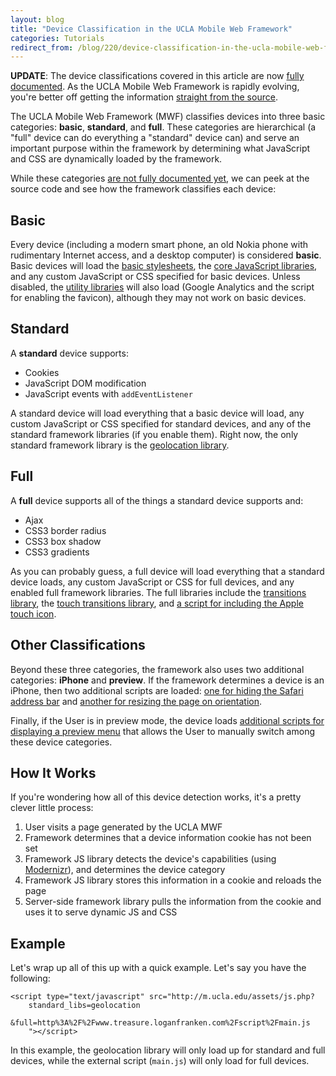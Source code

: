 ```yaml
---
layout: blog
title: "Device Classification in the UCLA Mobile Web Framework"
categories: Tutorials
redirect_from: /blog/220/device-classification-in-the-ucla-mobile-web-framework
---
```


**UPDATE**: The device classifications covered in this article are now [fully documented](https://github.com/ucla/mwf/wiki/General%3A-Device-Classifications). As the UCLA Mobile Web Framework is rapidly evolving, you're better off getting the information [straight from the source](https://github.com/ucla/mwf/wiki/General%3A-Device-Classifications).

The UCLA Mobile Web Framework (MWF) classifies devices into three basic categories: **basic**, **standard**, and **full**. These categories are hierarchical (a "full" device can do everything a "standard" device can) and serve an important purpose within the framework by determining what JavaScript and CSS are dynamically loaded by the framework.

While these categories [are not fully documented yet](https://github.com/ucla/mwf/wiki/General%3A-Device-Classifications), we can peek at the source code and see how the framework classifies each device:

## Basic

Every device (including a modern smart phone, an old Nokia phone with rudimentary Internet access, and a desktop computer) is considered **basic**. Basic devices will load the [basic stylesheets](https://github.com/ucla/mwf/blob/master/root/assets/css/default/basic.src.css), the [core JavaScript libraries](https://github.com/ucla/mwf/tree/master/root/assets/js/core), and any custom JavaScript or CSS specified for basic devices. Unless disabled, the [utility libraries](https://github.com/ucla/mwf/wiki/API%3A-Script%3A-JS-Handler) will also load (Google Analytics and the script for enabling the favicon), although they may not work on basic devices.

## Standard

A **standard** device supports:

- Cookies
- JavaScript DOM modification
- JavaScript events with `addEventListener`

A standard device will load everything that a basic device will load, any custom JavaScript or CSS specified for standard devices, and any of the standard framework libraries (if you enable them). Right now, the only standard framework library is the [geolocation library](https://github.com/ucla/mwf/wiki/API%3A-JS%3A-Geolocation).

## Full

A **full** device supports all of the things a standard device supports and:

- Ajax
- CSS3 border radius
- CSS3 box shadow
- CSS3 gradients

As you can probably guess, a full device will load everything that a standard device loads, any custom JavaScript or CSS for full devices, and any enabled full framework libraries. The full libraries include the [transitions library](https://github.com/ucla/mwf/wiki/API%3A-JS%3A-Transitions), the [touch transitions library](https://github.com/ucla/mwf/wiki/API%3A-JS%3A-Touch-Transitions), and [a script for including the Apple touch icon](https://github.com/ucla/mwf/blob/master/root/assets/js/full/appicon.php).

## Other Classifications

Beyond these three categories, the framework also uses two additional categories: **iPhone** and **preview**. If the framework determines a device is an iPhone, then two additional scripts are loaded: [one for hiding the Safari address bar](https://github.com/ucla/mwf/blob/master/root/assets/js/iphone/safariurlbar.js) and [another for resizing the page on orientation](https://github.com/ucla/mwf/blob/master/root/assets/js/iphone/orientation.src.js).

Finally, if the User is in preview mode, the device loads [additional scripts for displaying a preview menu](https://github.com/ucla/mwf/tree/master/root/assets/js/desktop) that allows the User to manually switch among these device categories.

## How It Works

If you're wondering how all of this device detection works, it's a pretty clever little process:

1. User visits a page generated by the UCLA MWF
2. Framework determines that a device information cookie has not been set
3. Framework JS library detects the device's capabilities (using [Modernizr](http://www.modernizr.com/)), and determines the device category
4. Framework JS library stores this information in a cookie and reloads the page
5. Server-side framework library pulls the information from the cookie and uses it to serve dynamic JS and CSS

## Example

Let's wrap up all of this up with a quick example. Let's say you have the following:

```markup
<script type="text/javascript" src="http://m.ucla.edu/assets/js.php?
	standard_libs=geolocation
	&full=http%3A%2F%2Fwww.treasure.loganfranken.com%2Fscript%2Fmain.js
	"></script>
```

In this example, the geolocation library will only load up for standard and full devices, while the external script (`main.js`) will only load for full devices.
